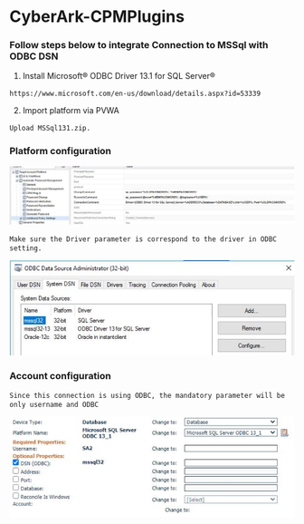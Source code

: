 # CyberArk-CPMPlugins

### Follow steps below to integrate Connection to MSSql with ODBC DSN
1. Install Microsoft® ODBC Driver 13.1 for SQL Server®
```
https://www.microsoft.com/en-us/download/details.aspx?id=53339
```

2. Import platform via PVWA
```
Upload MSSql131.zip.
```

### Platform configuration
![alt text](./pic/platform.jpg)
```
Make sure the Driver parameter is correspond to the driver in ODBC setting.
```
![alt text](./pic/ODBC.jpg)

### Account configuration
```
Since this connection is using ODBC, the mandatory parameter will be only username and ODBC
```
![alt text](./pic/account.jpg)
